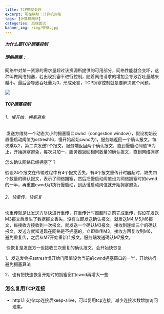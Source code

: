 ```yaml
---
title: TCP拥塞处理
excerpt: 所在模块：计算机网络
tags: [计算机网络]
categories: 后端面试
banner_img: /img/壁纸.jpg
---
```


##### 为什么要TCP拥塞控制

##### 网络拥塞：

​	网络中对某一资源的需求量超过该资源所提供的可用部分，网络性能就会变坏，这种叫做网络拥塞，若出现拥塞不进行控制，随着网络请求的增加会导致吞吐量越来越小，最后会导致吞吐量为0，形成死锁，TCP拥塞控制就是要解决这个问题。

![](https://tva1.sinaimg.cn/large/e6c9d24ely1h0fmnquwzcj20q50ezq4n.jpg)

##### TCP拥塞控制

###### 1、慢开始，拥塞避免

​	发送方维持一个动态大小的拥塞窗口cwnd（congestion window），假设初始设置慢启动阈值为sstresh16，慢开始起始cwnd为1，服务端返回一个确认报文，每次乘以2，第二次发送2个报文，服务端返回两个确认报文，直到慢启动阈值16为止，开始拥塞避免，每次只加一，服务器返回相同数量的确认报文，直到网络拥塞

怎么确认网络已经拥塞了？

假设24个报文在传输过程中有4个报文丢失，有4个报文重传计时器超时，缺失四个数量的确认报文，表示了网络拥塞，然后把慢启动阈值设为网络拥塞时的cwnd的一半，再重置cwnd为1执行慢启动，到达慢启动阈值就开始拥塞避免。

###### 2、快重传，快恢复

​	快重传就是让发送方尽快进行重传，在重传计时器超时之前完成重传，假设在发送M3报文后发生了数据报文丢失，没有立即发送确认报文，就发送M4,M5,M6报文，每接收方接收到一次报文，就发送一个确认M3报文，接收到连续三个的确认报文，发送方就知道现在网络是不拥塞的，立即重传M3，接收方回复收到M6，避免重复传，之后从M7开始重新传报文，服务端发送确认M7报文。

​	快恢复是发送方一但接收三次重复的确认报文，会开始快恢复

1、发送发会把sstresh慢开始门限值设为当前的cwnd拥塞窗口的一半，开始执行避免拥塞算法

2、也有把快速恢复开始时的拥塞窗口cwnd再增大一些



### 怎么复用TCP连接

- http1.1 支持tcp连接后keep-alive，可以复用tcp连接，减少连接次数增加访问速度。
